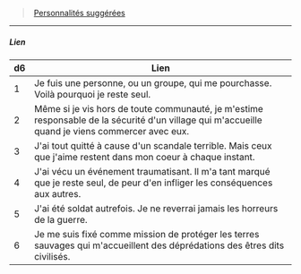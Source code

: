 ﻿---
!PersonalityLinkItem
Table: >+
  |d6|Lien|

  |---|---|

  |1|Je fuis une personne, ou un groupe, qui me <!--br-->pourchasse. Voilà pourquoi je reste seul.|

  |2|Même si je vis hors de toute communauté, <!--br-->je m'estime responsable de la sécurité <!--br-->d'un village qui m'accueille quand je viens <!--br-->commercer avec eux.|

  |3|J'ai tout quitté à cause d'un scandale terrible. <!--br-->Mais ceux que j'aime restent dans mon coeur à <!--br-->chaque instant.|

  |4|J'ai vécu un événement traumatisant. Il m'a <!--br-->tant marqué que je reste seul, de peur d'en <!--br-->infliger les conséquences aux autres.|

  |5|J'ai été soldat autrefois. Je ne reverrai jamais <!--br-->les horreurs de la guerre.|

  |6|Je me suis fixé comme mission de protéger <!--br-->les terres sauvages qui m'accueillent des <!--br-->déprédations des êtres dits civilisés.|

Id: background_solitaire_hd.md#lien
ParentLink: background_solitaire_hd.md#personnalités-suggérées
Name: Lien
ParentName: Personnalités suggérées
NameLevel: 5
Attributes: {}
---
> [Personnalités suggérées](hd_background_solitaire_personnalites_suggerees.md)

---

##### Lien

|d6|Lien|
|---|---|
|1|Je fuis une personne, ou un groupe, qui me pourchasse. Voilà pourquoi je reste seul.|
|2|Même si je vis hors de toute communauté, je m'estime responsable de la sécurité d'un village qui m'accueille quand je viens commercer avec eux.|
|3|J'ai tout quitté à cause d'un scandale terrible. Mais ceux que j'aime restent dans mon coeur à chaque instant.|
|4|J'ai vécu un événement traumatisant. Il m'a tant marqué que je reste seul, de peur d'en infliger les conséquences aux autres.|
|5|J'ai été soldat autrefois. Je ne reverrai jamais les horreurs de la guerre.|
|6|Je me suis fixé comme mission de protéger les terres sauvages qui m'accueillent des déprédations des êtres dits civilisés.|

